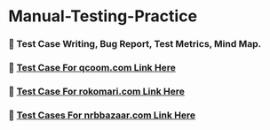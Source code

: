 # Manual-Testing-Practice
### :white_square_button: Test Case Writing, Bug Report, Test Metrics, Mind Map. 

### :link: [**Test Case For qcoom.com Link Here**](https://github.com/Tonmoy61/Manual-Testing-Practice/tree/main/Test%20Case%20for%20Qcoom.com)
### :link: [**Test Case For rokomari.com Link Here**](https://github.com/Tonmoy61/Manual-Testing-Practice/tree/main/Test%20Case%20for%20rokomari.com)
### :link: [**Test Cases For nrbbazaar.com Link Here**](https://github.com/Tonmoy61/Manual-Testing-Practice/tree/main/Test%20Cases%20for%20nrbbazaar.com)
